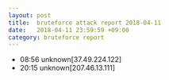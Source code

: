 ```yaml
---
layout: post
title:  bruteforce attack report 2018-04-11
date:   2018-04-11 23:59:59 +09:00
category: bruteforce report
---
```


* 08:56 unknown[37.49.224.122]
* 20:15 unknown[207.46.13.111]
